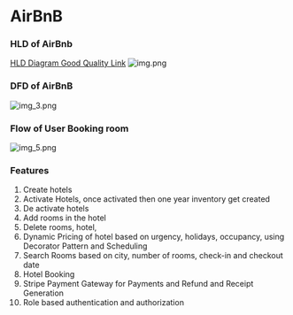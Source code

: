 # AirBnB

### HLD of AirBnb
[HLD Diagram Good Quality Link](https://cs-prod-assets-bucket.s3.ap-south-1.amazonaws.com/diagram_export_23_11_2024_23_28_48_7c4f0f0be2.png)
![img.png](img.png)

### DFD of AirBnB
![img_3.png](img_3.png)

### Flow of User Booking room
![img_5.png](img_5.png)

### Features
1. Create hotels
2. Activate Hotels, once activated then one year inventory get created
3. De activate hotels
3. Add rooms in the hotel
4. Delete rooms, hotel,
5. Dynamic Pricing of hotel based on urgency, holidays, occupancy, using Decorator Pattern and Scheduling
4. Search Rooms based on city, number of rooms, check-in and checkout date
6. Hotel Booking
7. Stripe Payment Gateway for Payments and Refund and Receipt Generation
8. Role based authentication and authorization